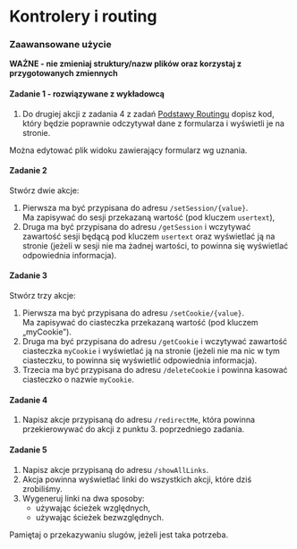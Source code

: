 #  Kontrolery i routing
### Zaawansowane użycie

**WAŻNE -  nie zmieniaj struktury/nazw plików oraz korzystaj z przygotowanych zmiennych**

#### Zadanie 1 - rozwiązywane z wykładowcą

1. Do drugiej akcji z zadania 4 z zadań [Podstawy Routingu][podstawy_routingu] dopisz kod, który będzie poprawnie odczytywał dane z formularza i wyświetli je na stronie.

Można edytować plik widoku zawierający formularz wg uznania.

#### Zadanie 2

Stwórz dwie akcje:
1. Pierwsza ma być przypisana do adresu `/setSession/{value}`.  
   Ma zapisywać do sesji przekazaną wartość (pod kluczem `usertext`),
2. Druga ma być przypisana do adresu `/getSession` i wczytywać zawartość sesji będącą pod kluczem `usertext` oraz wyświetlać ją na stronie (jeżeli w sesji nie ma żadnej wartości, to powinna się wyświetlać odpowiednia informacja).

#### Zadanie 3

Stwórz trzy akcje:
1. Pierwsza ma być przypisana do adresu `/setCookie/{value}`.  
   Ma zapisywać do ciasteczka przekazaną wartość (pod kluczem „myCookie”).
2. Druga ma być przypisana do adresu `/getCookie` i wczytywać zawartość ciasteczka `myCookie` i wyświetlać ją na stronie (jeżeli nie ma nic w tym ciasteczku, to powinna się wyświetlić odpowiednia informacja).
3. Trzecia ma być przypisana do adresu `/deleteCookie` i powinna kasować ciasteczko o nazwie `myCookie`.

#### Zadanie 4

1. Napisz akcje przypisaną do adresu `/redirectMe`, która powinna przekierowywać do akcji z punktu 3. poprzedniego zadania.  

#### Zadanie 5

1. Napisz akcje przypisaną do adresu `/showAllLinks`.
2. Akcja powinna wyświetlać linki do wszystkich akcji, które dziś zrobiliśmy.
3. Wygeneruj linki na dwa sposoby:
   * używając ścieżek względnych,
   * używając ścieżek bezwzględnych.

Pamiętaj o przekazywaniu slugów, jeżeli jest taka potrzeba.

<!-- Links -->
[podstawy_routingu]: ../2_Podstawy_routingu#zadanie-4
